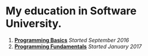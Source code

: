 <h1>My education in Software University.</h1>


1. <a href="https://github.com/Koceto/SoftUni/tree/master/Programming%20Basics"><b>Programming Basics</b></a>
    <i>Started September 2016</i>
2. <a href="https://github.com/Koceto/SoftUni/tree/master/Programming%20Fundamentals"><b>Programming Fundamentals</b></a>
    <i>Started January 2017</i>

